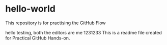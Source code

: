 # hello-world
This repository is for practising the GitHub Flow

hello testing, both the editors are me
1231233
This is a readme file created for Practical GitHub Hands-on.
